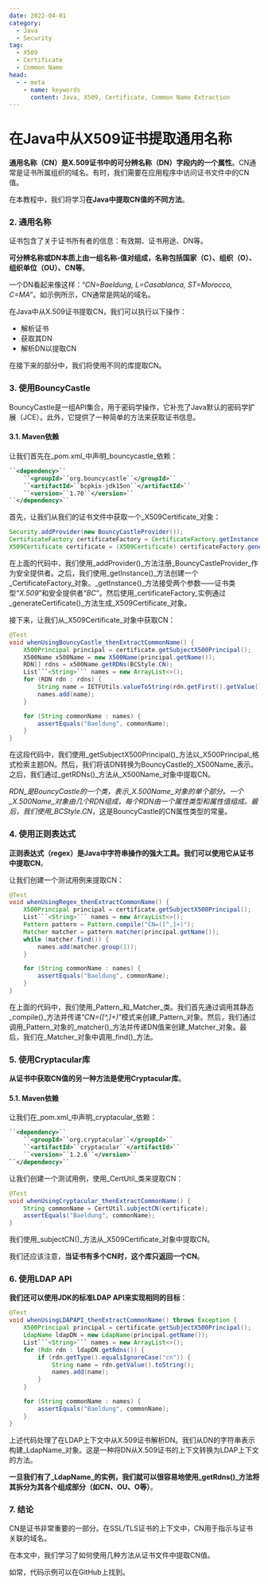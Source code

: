```yaml
---
date: 2022-04-01
category:
  - Java
  - Security
tag:
  - X509
  - Certificate
  - Common Name
head:
  - - meta
    - name: keywords
      content: Java, X509, Certificate, Common Name Extraction
---
```

# 在Java中从X509证书提取通用名称

**通用名称（CN）是X.509证书中的可分辨名称（DN）字段内的一个属性**。CN通常是证书所属组织的域名。有时，我们需要在应用程序中访问证书文件中的CN值。

在本教程中，我们将学习**在Java中提取CN值的不同方法**。

### 2. 通用名称
证书包含了关于证书所有者的信息：有效期、证书用途、DN等。

**可分辨名称或DN本质上由一组名称-值对组成，名称包括国家（C）、组织（O）、组织单位（OU）、CN等**。

一个DN看起来像这样：“_CN=Baeldung, L=Casablanca, ST=Morocco, C=MA_”。如示例所示，CN通常是网站的域名。

在Java中从X.509证书提取CN，我们可以执行以下操作：

- 解析证书
- 获取其DN
- 解析DN以提取CN

在接下来的部分中，我们将使用不同的库提取CN。

### 3. 使用BouncyCastle
BouncyCastle是一组API集合，用于密码学操作，它补充了Java默认的密码学扩展（JCE）。此外，它提供了一种简单的方法来获取证书信息。

#### 3.1. Maven依赖
让我们首先在_pom.xml_中声明_bouncycastle_依赖：

```xml
``<dependency>``
    ``<groupId>``org.bouncycastle``</groupId>``
    ``<artifactId>``bcpkix-jdk15on``</artifactId>``
    ``<version>``1.70``</version>``
``</dependency>``
```

首先，让我们从我们的证书文件中获取一个_X509Certificate_对象：

```java
Security.addProvider(new BouncyCastleProvider());
CertificateFactory certificateFactory = CertificateFactory.getInstance("X.509", "BC");
X509Certificate certificate = (X509Certificate) certificateFactory.generateCertificate(new FileInputStream("src/main/resources/Baeldung.cer"));
```

在上面的代码中，我们使用_addProvider()_方法注册_BouncyCastleProvider_作为安全提供者。之后，我们使用_getInstance()_方法创建一个_CertificateFactory_对象。_getInstance()_方法接受两个参数——证书类型“_X.509_”和安全提供者“_BC_”。然后使用_certificateFactory_实例通过_generateCertificate()_方法生成_X509Certificate_对象。

接下来，让我们从_X509Certificate_对象中获取CN：

```java
@Test
void whenUsingBouncyCastle_thenExtractCommonName() {
    X500Principal principal = certificate.getSubjectX500Principal();
    X500Name x500Name = new X500Name(principal.getName());
    RDN[] rdns = x500Name.getRDNs(BCStyle.CN);
    List```<String>``` names = new ArrayList<>();
    for (RDN rdn : rdns) {
        String name = IETFUtils.valueToString(rdn.getFirst().getValue());
        names.add(name);
    }

    for (String commonName : names) {
        assertEquals("Baeldung", commonName);
    }
}
```

在这段代码中，我们使用_getSubjectX500Principal()_方法以_X500Principal_格式检索主题DN。然后，我们将该DN转换为BouncyCastle的_X500Name_表示。之后，我们通过_getRDNs()_方法从_X500Name_对象中提取CN。

_RDN_是BouncyCastle的一个类，表示_X.500Name_对象的单个部分。一个_X.500Name_对象由几个RDN组成，每个RDN由一个属性类型和属性值组成。最后，我们使用_BCStyle.CN_，这是BouncyCastle的CN属性类型的常量。

### 4. 使用正则表达式
**正则表达式（regex）是Java中字符串操作的强大工具。我们可以使用它从证书中提取CN**。

让我们创建一个测试用例来提取CN：

```java
@Test
void whenUsingRegex_thenExtractCommonName() {
    X500Principal principal = certificate.getSubjectX500Principal();
    List```<String>``` names = new ArrayList<>();
    Pattern pattern = Pattern.compile("CN=([^,]+)");
    Matcher matcher = pattern.matcher(principal.getName());
    while (matcher.find()) {
        names.add(matcher.group(1));
    }

    for (String commonName : names) {
        assertEquals("Baeldung", commonName);
    }
}
```

在上面的代码中，我们使用_Pattern_和_Matcher_类。我们首先通过调用其静态_compile()_方法并传递“_CN=(\[^,\]+)_”模式来创建_Pattern_对象。然后，我们通过调用_Pattern_对象的_matcher()_方法并传递DN值来创建_Matcher_对象。最后，我们在_Matcher_对象中调用_find()_方法。

### 5. 使用Cryptacular库
**从证书中获取CN值的另一种方法是使用Cryptacular库**。

#### 5.1. Maven依赖
让我们在_pom.xml_中声明_cryptacular_依赖：

```xml
``<dependency>``
    ``<groupId>``org.cryptacular``</groupId>``
    ``<artifactId>``cryptacular``</artifactId>``
    ``<version>``1.2.6``</version>``
``</dependency>``
```

让我们创建一个测试用例，使用_CertUtil_类来提取CN：

```java
@Test
void whenUsingCryptacular_thenExtractCommonName() {
    String commonName = CertUtil.subjectCN(certificate);
    assertEquals("Baeldung", commonName);
}
```

我们使用_subjectCN()_方法从_X509Certificate_对象中提取CN。

我们还应该注意，**当证书有多个CN时，这个库只返回一个CN**。

### 6. 使用LDAP API
**我们还可以使用JDK的标准LDAP API来实现相同的目标**：

```java
@Test
void whenUsingLDAPAPI_thenExtractCommonName() throws Exception {
    X500Principal principal = certificate.getSubjectX500Principal();
    LdapName ldapDN = new LdapName(principal.getName());
    List```<String>``` names = new ArrayList<>();
    for (Rdn rdn : ldapDN.getRdns()) {
        if (rdn.getType().equalsIgnoreCase("cn")) {
            String name = rdn.getValue().toString();
            names.add(name);
        }
    }

    for (String commonName : names) {
        assertEquals("Baeldung", commonName);
    }
}
```

上述代码处理了在LDAP上下文中从X.509证书解析DN。我们从DN的字符串表示构建_LdapName_对象。这是一种将DN从X.509证书的上下文转换为LDAP上下文的方法。

**一旦我们有了_LdapName_的实例，我们就可以很容易地使用_getRdns()_方法将其拆分为其各个组成部分（如CN、OU、O等）**。

### 7. 结论
CN是证书非常重要的一部分。在SSL/TLS证书的上下文中，CN用于指示与证书关联的域名。

在本文中，我们学习了如何使用几种方法从证书文件中提取CN值。

如常，代码示例可以在GitHub上找到。